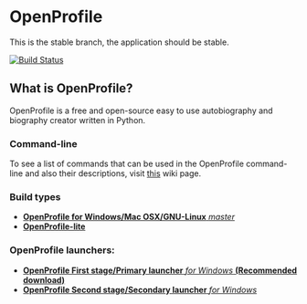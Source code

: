 OpenProfile
===========

This is the stable branch, the application should be stable.


[![Build Status](https://travis-ci.org/deavmi/OpenProfile.png?branch=master)](https://travis-ci.org/deavmi/OpenProfile)

## What is OpenProfile?

OpenProfile is a free and open-source easy to use autobiography and biography creator written in Python.

### Command-line

To see a list of commands that can be used in the OpenProfile command-line and also their descriptions, visit [this](https://github.com/deavmi/OpenProfile/wiki/Commands) wiki page.

### Build types

* [**OpenProfile for Windows/Mac OSX/GNU-Linux** _master_](https://github.com/deavmi/OpenProfile/tree/master)
* [**OpenProfile-lite**](https://github.com/deavmi/OpenProfile/tree/OpenProfile-for-iOS)

### OpenProfile launchers:

* [**OpenProfile First stage/Primary launcher** _for Windows_ **(Recommended download)**](https://github.com/deavmi/OP-first-stage-launcher_windows)
* [**OpenProfile Second stage/Secondary launcher** _for Windows_](https://github.com/deavmi/OP-second-stage-launcher_windows)
